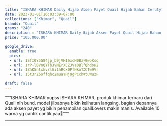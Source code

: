```yaml
---
title: "ISHARA KHIMAR Daily Hijab Aksen Payet Quail Hijab Bahan Ceruty"
date: 2023-01-01T16:03:39+07:00
collections: ["Khimar", "Quail"]
brands: "Quail"
grams: "240"
description : "ISHARA KHIMAR Daily Hijab Aksen Payet Quail Hijab Bahan Ceruty"
price: "105,000.00"

google_drive:
  enable: true
  pics:
  - url: 1SfI0Y5G84jp_b9jVHI6xcH0Bzy9wpKsq
  - url: 1rP-lBVnQYTbJVMErXCZJVa0BlfQhdoH2
  - url: 1ZhK5ntxkvrlGi1hRCx0PfNkoTXCTw9Vr
  - url: 15t3rZ6offqhc2muaYHj9gPCch0tuWuzF

draft: false
---
```


"""ISHARA KHIMAR
yupss ISHARA KHIMAR, produk khimar terbaru dari Quail nih bund. model jilbabnya bikin kelihatan langsing, bagian depannya ada aksen payet yg bikin penampilan quailLovers makin manis. Available 10 warna yg cantik cantik yaa🥰"""

---   
 


